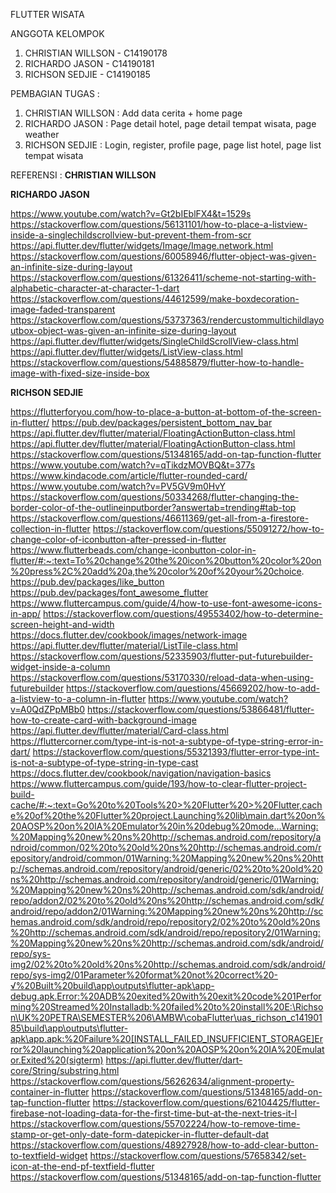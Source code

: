 FLUTTER WISATA

ANGGOTA KELOMPOK
1. CHRISTIAN WILLSON - C14190178
2. RICHARDO JASON - C14190181
3. RICHSON SEDJIE - C14190185

PEMBAGIAN TUGAS :
1. CHRISTIAN WILLSON : Add data cerita + home page
2. RICHARDO JASON : Page detail hotel, page detail tempat wisata, page weather
3. RICHSON SEDJIE : Login, register, profile page, page list hotel, page list tempat wisata

REFERENSI :
**CHRISTIAN WILLSON**

**RICHARDO JASON**

https://www.youtube.com/watch?v=Gt2bIEblFX4&t=1529s
https://stackoverflow.com/questions/56131101/how-to-place-a-listview-inside-a-singlechildscrollview-but-prevent-them-from-scr
https://api.flutter.dev/flutter/widgets/Image/Image.network.html
https://stackoverflow.com/questions/60058946/flutter-object-was-given-an-infinite-size-during-layout
https://stackoverflow.com/questions/61326411/scheme-not-starting-with-alphabetic-character-at-character-1-dart 
https://stackoverflow.com/questions/44612599/make-boxdecoration-image-faded-transparent
https://stackoverflow.com/questions/53737363/rendercustommultichildlayoutbox-object-was-given-an-infinite-size-during-layout
https://api.flutter.dev/flutter/widgets/SingleChildScrollView-class.html
https://api.flutter.dev/flutter/widgets/ListView-class.html
https://stackoverflow.com/questions/54885879/flutter-how-to-handle-image-with-fixed-size-inside-box

**RICHSON SEDJIE**

https://flutterforyou.com/how-to-place-a-button-at-bottom-of-the-screen-in-flutter/
https://pub.dev/packages/persistent_bottom_nav_bar
https://api.flutter.dev/flutter/material/FloatingActionButton-class.html
https://api.flutter.dev/flutter/material/FloatingActionButton-class.html
https://stackoverflow.com/questions/51348165/add-on-tap-function-flutter
https://www.youtube.com/watch?v=qTikdzMOVBQ&t=377s
https://www.kindacode.com/article/flutter-rounded-card/
https://www.youtube.com/watch?v=PV5GV9m0HvY
https://stackoverflow.com/questions/50334268/flutter-changing-the-border-color-of-the-outlineinputborder?answertab=trending#tab-top
https://stackoverflow.com/questions/46611369/get-all-from-a-firestore-collection-in-flutter
https://stackoverflow.com/questions/55091272/how-to-change-color-of-iconbutton-after-pressed-in-flutter
https://www.flutterbeads.com/change-iconbutton-color-in-flutter/#:~:text=To%20change%20the%20icon%20button%20color%20on%20press%2C%20add%20a,the%20color%20of%20your%20choice.
https://pub.dev/packages/like_button
https://pub.dev/packages/font_awesome_flutter
https://www.fluttercampus.com/guide/4/how-to-use-font-awesome-icons-in-app/
https://stackoverflow.com/questions/49553402/how-to-determine-screen-height-and-width
https://docs.flutter.dev/cookbook/images/network-image
https://api.flutter.dev/flutter/material/ListTile-class.html
https://stackoverflow.com/questions/52335903/flutter-put-futurebuilder-widget-inside-a-column
https://stackoverflow.com/questions/53170330/reload-data-when-using-futurebuilder
https://stackoverflow.com/questions/45669202/how-to-add-a-listview-to-a-column-in-flutter
https://www.youtube.com/watch?v=A0QdZPpMBb0
https://stackoverflow.com/questions/53866481/flutter-how-to-create-card-with-background-image
https://api.flutter.dev/flutter/material/Card-class.html
https://fluttercorner.com/type-int-is-not-a-subtype-of-type-string-error-in-dart/
https://stackoverflow.com/questions/55321393/flutter-error-type-int-is-not-a-subtype-of-type-string-in-type-cast
https://docs.flutter.dev/cookbook/navigation/navigation-basics
https://www.fluttercampus.com/guide/193/how-to-clear-flutter-project-build-cache/#:~:text=Go%20to%20Tools%20>%20Flutter%20>%20Flutter,cache%20of%20the%20Flutter%20project.Launching%20lib\main.dart%20on%20AOSP%20on%20IA%20Emulator%20in%20debug%20mode...Warning:%20Mapping%20new%20ns%20http://schemas.android.com/repository/android/common/02%20to%20old%20ns%20http://schemas.android.com/repository/android/common/01Warning:%20Mapping%20new%20ns%20http://schemas.android.com/repository/android/generic/02%20to%20old%20ns%20http://schemas.android.com/repository/android/generic/01Warning:%20Mapping%20new%20ns%20http://schemas.android.com/sdk/android/repo/addon2/02%20to%20old%20ns%20http://schemas.android.com/sdk/android/repo/addon2/01Warning:%20Mapping%20new%20ns%20http://schemas.android.com/sdk/android/repo/repository2/02%20to%20old%20ns%20http://schemas.android.com/sdk/android/repo/repository2/01Warning:%20Mapping%20new%20ns%20http://schemas.android.com/sdk/android/repo/sys-img2/02%20to%20old%20ns%20http://schemas.android.com/sdk/android/repo/sys-img2/01Parameter%20format%20not%20correct%20-√%20Built%20build\app\outputs\flutter-apk\app-debug.apk.Error:%20ADB%20exited%20with%20exit%20code%201Performing%20Streamed%20Installadb:%20failed%20to%20install%20E:\Richson\UK%20PETRA\SEMESTER%206\AMBW\cobaFlutter\uas_richson_c14190185\build\app\outputs\flutter-apk\app.apk:%20Failure%20[INSTALL_FAILED_INSUFFICIENT_STORAGE]Error%20launching%20application%20on%20AOSP%20on%20IA%20Emulator.Exited%20(sigterm)
https://api.flutter.dev/flutter/dart-core/String/substring.html
https://stackoverflow.com/questions/56262634/alignment-property-container-in-flutter
https://stackoverflow.com/questions/51348165/add-on-tap-function-flutter
https://stackoverflow.com/questions/62104425/flutter-firebase-not-loading-data-for-the-first-time-but-at-the-next-tries-it-l
https://stackoverflow.com/questions/55702224/how-to-remove-time-stamp-or-get-only-date-form-datepicker-in-flutter-default-dat
https://stackoverflow.com/questions/48927928/how-to-add-clear-button-to-textfield-widget
https://stackoverflow.com/questions/57658342/set-icon-at-the-end-pf-textfield-flutter
https://stackoverflow.com/questions/51348165/add-on-tap-function-flutter
